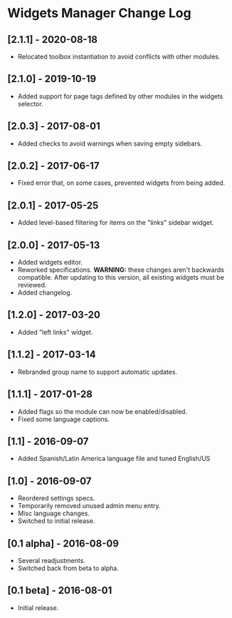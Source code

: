 
# Widgets Manager Change Log

## [2.1.1] - 2020-08-18

- Relocated toolbox instantiation to avoid conflicts with other modules.

## [2.1.0] - 2019-10-19

- Added support for page tags defined by other modules in the widgets selector.

## [2.0.3] - 2017-08-01

- Added checks to avoid warnings when saving empty sidebars.

## [2.0.2] - 2017-06-17

- Fixed error that, on some cases, prevented widgets from being added.

## [2.0.1] - 2017-05-25

- Added level-based filtering for items on the "links" sidebar widget.

## [2.0.0] - 2017-05-13

- Added widgets editor.
- Reworked specifications. **WARNING:** these changes aren't backwards compatible.
  After updating to this version, all existing widgets must be reviewed.
- Added changelog.

## [1.2.0] - 2017-03-20

- Added "left links" widget.

## [1.1.2] - 2017-03-14

- Rebranded group name to support automatic updates.

## [1.1.1] - 2017-01-28

- Added flags so the module can now be enabled/disabled.
- Fixed some language captions.

## [1.1] - 2016-09-07

- Added Spanish/Latin America language file and tuned English/US

## [1.0] - 2016-09-07

- Reordered settings specs.
- Temporarily removed unused admin menu entry.
- Misc language changes.
- Switched to initial release.

## [0.1 alpha] - 2016-08-09

- Several readjustments.
- Switched back from beta to alpha.

## [0.1 beta] - 2016-08-01

- Initial release.

